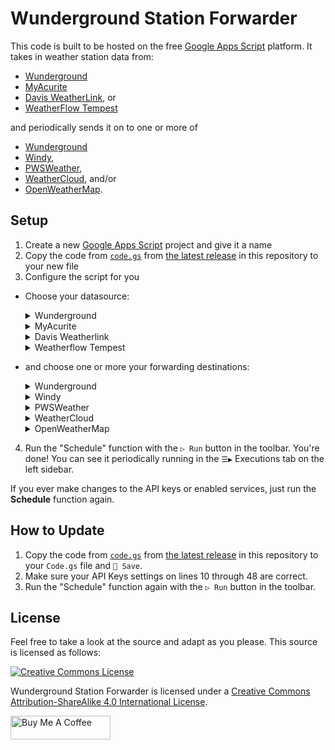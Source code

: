 # Wunderground Station Forwarder

This code is built to be hosted on the free [Google Apps Script](https://developers.google.com/apps-script) platform. It takes in weather station data from:

- [Wunderground](https://wunderground.com/member/api-keys)
- [MyAcurite](https://myacurite.com/)
- [Davis WeatherLink](https://weatherlink.com/), or
- [WeatherFlow Tempest](https://tempestwx.com/)

and periodically sends it on to one or more of

- [Wunderground](https://wunderground.com/pws/overview)
- [Windy](https://stations.windy.com/),
- [PWSWeather](https://pwsweather.com/),
- [WeatherCloud](https://weathercloud.com/), and/or
- [OpenWeatherMap](https://openweathermap.org/stations).

## Setup

1. Create a new [Google Apps Script](https://script.google.com/) project and give it a name
2. Copy the code from [`code.gs`](https://github.com/leoherzog/WundergroundStationForwarder/releases/latest/download/code.gs) from [the latest release](https://github.com/leoherzog/WundergroundStationForwarder/releases/latest) in this repository to your new file
3. Configure the script for you

  - Choose your datasource:

    <details>
      <summary>Wunderground</summary>

      Uses the [IBM Wunderground](https://wunderground.com/member/api-keys) API.

      <small>Note: Unfortunately, it looks like the new Wunderground API keys have started expiring 6 months after being generated, so you may need to replace the key if that happens.</small>
      - Set the `datasource` to `ibm` on line 10
      - Set your `ibmAPIKey` on line 12
      - Set your `ibmStationId` on line 13
    </details>
    <details>
      <summary>MyAcurite</summary>
      
      Experimental. Uses the undocumented [MyAcurite](https://myacurite.com/) private API.
      - Set the `datasource` to `acurite` on Line 10
      - Set your `acuriteUsername` on Line 15
      - Set your `acuritePassword` on line 16
      - Set your `acuriteHubName` on line 17
      - Set your `acuriteStationName` on line 18
    </details>
    <details>
      <summary>Davis Weatherlink</summary>
      
      Uses the [Davis Weatherlink](https://weatherlink.com/account) API v2.
      - Set the `datasource` to `davis` on line 10
      - Set your `davisApiKey` on line 20
      - Set your `davisApiSecret` on line 21
      - Set your `davisStationName` on line 22
    </details>
    <details>
      <summary>Weatherflow Tempest</summary>
      
      Uses a [Weatherflow Tempest Personal Use Token](https://tempestwx.com/settings/tokens).
      - Set the `datasource` to `weatherflow` on Line 10
      - Set your `weatherflowPUT` on line 24
      - Set your `weatherflowSationId` on Line 25
    </details>

  - and choose one or more your forwarding destinations:

    <details>
      <summary>Wunderground</summary>

      Sends to [Wunderground](https://support.weather.com/s/article/PWS-Upload-Protocol).

      - Set `updateWunderground` to `true` on Line 29
      - Set your `wundergroundAPIKey` on Line 30
      - Set your `wundergroundStationId` on line 31
    </details>
    <details>
      <summary>Windy</summary>

      Sends to [Windy.com](https://community.windy.com/topic/8168/report-your-weather-station-data-to-windy).

      - Set `updateWindy` to `true` on Line 33
      - Set your `windyAPIKey` on Line 34
      - Set your `windyStationId` on line 35. It's likely `0`, `1`, `2`, etc
    </details>
    <details>
      <summary>PWSWeather</summary>

      Sends to [PWSWeather](https://dashboard.pwsweather.com/).

      - Set `updatePWSWeather` to `true` on Line 37
      - Set your `pwsWeatherPassword` on line 38
      - Set your `pwsWeatherStationID` on Line 39
    </details>
    <details>
      <summary>WeatherCloud</summary>

      Sends to [WeatherCloud](https://app.weathercloud.net/).

      - Set `updateWeatherCloud` to `true` on Line 41
      - Set your `weathercloudStationId` on line 42
      - Set your `weathercloudAPIKey` on Line 43
      - Set whether or not you have a WeatherCloud Pro or Premium account with `hasWeatherCloudPro` as `true` or `false` on line 44
    </details>
    <details>
      <summary>OpenWeatherMap</summary>

      Sends to [OpenWeatherMap](https://openweathermap.org/stations).

      - Set `updateOpenWeatherMap` to `true` on Line 46
      - Set `openWeatherMapAPIKey` to your [API Key](https://home.openweathermap.org/api_keys) on Line 47
      - Set your `openWeatherMapStationId` on line 48 to [your OpenWeatherMap station's `external_id`](https://openweathermap.org/stations#create_station)
    </details>

4. Run the "Schedule" function with the `▷ Run` button in the toolbar. You're done! You can see it periodically running in the `☰▶` Executions tab on the left sidebar.

If you ever make changes to the API keys or enabled services, just run the **Schedule** function again.

## How to Update

1. Copy the code from [`code.gs`](https://github.com/leoherzog/WundergroundStationForwarder/releases/latest/download/code.gs) from [the latest release](https://github.com/leoherzog/WundergroundStationForwarder/releases/latest) in this repository to your `Code.gs` file and `💾 Save`.
2. Make sure your API Keys settings on lines 10 through 48 are correct.
3. Run the "Schedule" function again with the `▷ Run` button in the toolbar.

## License

Feel free to take a look at the source and adapt as you please. This source is licensed as follows:

[![Creative Commons License](https://i.creativecommons.org/l/by-sa/4.0/88x31.png)](http://creativecommons.org/licenses/by-sa/4.0/)

Wunderground Station Forwarder is licensed under a [Creative Commons Attribution-ShareAlike 4.0 International License](http://creativecommons.org/licenses/by-sa/4.0/).

<a href="https://www.buymeacoffee.com/leoherzog" target="_blank"><img src="https://cdn.buymeacoffee.com/buttons/default-orange.png" alt="Buy Me A Coffee" style="height: 38px !important;width: 160px !important;" ></a>

